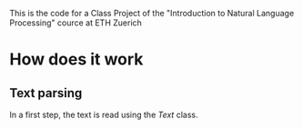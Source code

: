 This is the code for a Class Project of the "Introduction to Natural Language Processing" cource at ETH Zuerich

# How does it work

## Text parsing

In a first step, the text is read using the *Text* class.
